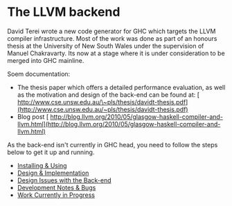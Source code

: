 # The LLVM backend



David Terei wrote a new code generator for GHC which targets the LLVM compiler infrastructure. Most of the work was done as part of an honours thesis at the University of New South Wales under the supervision of Manuel Chakravarty. Its now at a stage where it is under consideration to be merged into GHC mainline.



Soem documentation:


- The thesis paper which offers a detailed performance evaluation, as well as the motivation and design of the back-end can be found at: [
  http://www.cse.unsw.edu.au/\~pls/thesis/davidt-thesis.pdf](http://www.cse.unsw.edu.au/~pls/thesis/davidt-thesis.pdf)
- Blog post [
  http://blog.llvm.org/2010/05/glasgow-haskell-compiler-and-llvm.html](http://blog.llvm.org/2010/05/glasgow-haskell-compiler-and-llvm.html)


As the back-end isn't currently in GHC head, you need to follow the steps below to get it up and running.


- [Installing & Using](commentary/compiler/backends/llvm/installing)
- [Design & Implementation](commentary/compiler/backends/llvm/design)
- [Design Issues with the Back-end](commentary/compiler/backends/llvm/issues)
- [Development Notes & Bugs](commentary/compiler/backends/llvm/development-notes)
- [Work Currently in Progress](commentary/compiler/backends/llvm/wip)
